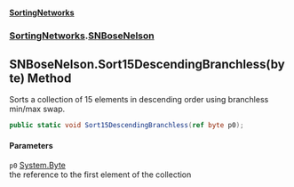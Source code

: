 #### [SortingNetworks](./index.md 'index')
### [SortingNetworks](./SortingNetworks.md 'SortingNetworks').[SNBoseNelson](./SortingNetworks-SNBoseNelson.md 'SortingNetworks.SNBoseNelson')
## SNBoseNelson.Sort15DescendingBranchless(byte) Method
Sorts a collection of 15 elements in descending order using branchless min/max swap.  
```csharp
public static void Sort15DescendingBranchless(ref byte p0);
```
#### Parameters
<a name='SortingNetworks-SNBoseNelson-Sort15DescendingBranchless(byte)-p0'></a>
`p0` [System.Byte](https://docs.microsoft.com/en-us/dotnet/api/System.Byte 'System.Byte')  
the reference to the first element of the collection  
  
